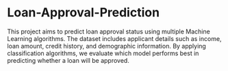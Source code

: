 # Loan-Approval-Prediction
This project aims to predict loan approval status using multiple Machine Learning algorithms. The dataset includes applicant details such as income, loan amount, credit history, and demographic information.  By applying classification algorithms, we evaluate which model performs best in predicting whether a loan will be approved.
